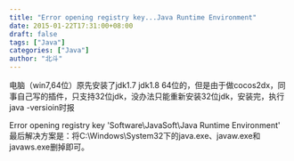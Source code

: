 ```yaml
---
title: "Error opening registry key...Java Runtime Environment"
date: 2015-01-22T17:31:00+08:00
draft: false
tags: ["Java"]
categories: ["Java"]
author: "北斗"
---
```

电脑（win7,64位）原先安装了jdk1.7 jdk1.8 64位的，但是由于做cocos2dx，同事自己写的插件，只支持32位jdk，没办法只能重新安装32位jdk，安装完，执行java -versioin时报

Error opening registry key 'Software\JavaSoft\Java Runtime Environment'
最后解决方案是：将C:\Windows\System32下的java.exe、javaw.exe和javaws.exe删掉即可。